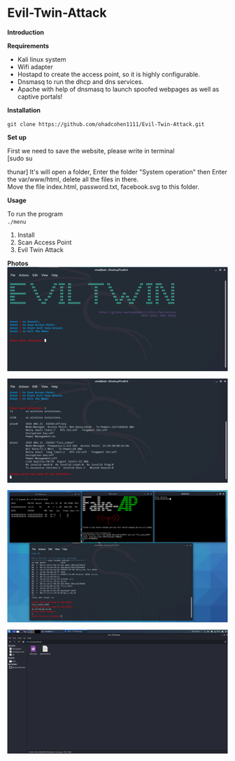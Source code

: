 # Evil-Twin-Attack







**Introduction**  



**Requirements** 

- Kali linux system  
- Wifi adapter
- Hostapd to create the access point, so it is highly configurable.  
- Dnsmasq to run the dhcp and dns services.  
- Apache with help of dnsmasq to launch spoofed webpages as well as captive portals!  


**Installation**  

` git clone https://github.com/ohadcohen1111/Evil-Twin-Attack.git `

**Set up**  

First we need to save the website, please write in terminal  
[sudo su  

thunar]
It's will open a folder, Enter the folder "System operation" then Enter the  var/www/html, delete all the files in there.  
Move the file index.html, password.txt, facebook.svg to this folder.

**Usage**  

To run the program   
`./menu`  

1) Install
2) Scan Access Point  
3) Evil Twin Attack

**Photos**  
![](Images/1.png )  
  
  
![](Images/2.png ) 
  
  
![](Images/3.png )  
  
  
![](Images/4.png )  
  
  

